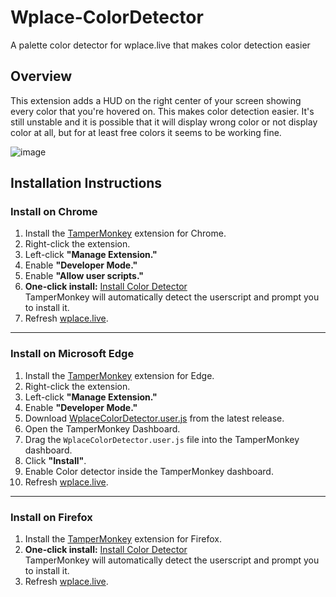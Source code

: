 # Wplace-ColorDetector
A palette color detector for wplace.live that makes color detection easier

## Overview

This extension adds a HUD on the right center of your screen showing every color that you're hovered on. This makes color detection easier. It's still unstable and it is possible that it will display wrong color or not display color at all, but for at least free colors it seems to be working fine.

![image](https://github.com/user-attachments/assets/7bef49fb-a8d5-44c1-bbfe-20332439944e)

## Installation Instructions

### Install on Chrome

1. Install the [TamperMonkey](https://chromewebstore.google.com/detail/tampermonkey/dhdgffkkebhmkfjojejmpbldmpobfkfo) extension for Chrome.
2. Right-click the extension.  
3. Left-click **"Manage Extension."**  
4. Enable **"Developer Mode."**  
5. Enable **"Allow user scripts."**
6. **One-click install:** [Install Color Detector](https://github.com/sukui24/Wplace-ColorDetector/releases/download/v0.1.0/WplaceColorDetector.user.js)  
   TamperMonkey will automatically detect the userscript and prompt you to install it.
7. Refresh [wplace.live](https://wplace.live/).

---

### Install on Microsoft Edge

1. Install the [TamperMonkey](https://microsoftedge.microsoft.com/addons/detail/iikmkjmpaadaobahmlepeloendndfphd) extension for Edge.  
2. Right-click the extension.
3. Left-click **"Manage Extension."**  
4. Enable **"Developer Mode."**  
5. Download [WplaceColorDetector.user.js](https://github.com/sukui24/Wplace-ColorDetector/releases/) from the latest release.
6. Open the TamperMonkey Dashboard.  
7. Drag the `WplaceColorDetector.user.js` file into the TamperMonkey dashboard.
8. Click **"Install"**.  
9. Enable Color detector inside the TamperMonkey dashboard.  
10. Refresh [wplace.live](https://wplace.live/).

---

### Install on Firefox

1. Install the [TamperMonkey](https://addons.mozilla.org/en-US/firefox/addon/tampermonkey/) extension for Firefox.
2. **One-click install:** [Install Color Detector](https://github.com/sukui24/Wplace-ColorDetector/releases/download/v0.1.0/WplaceColorDetector.user.js)  
   TamperMonkey will automatically detect the userscript and prompt you to install it.
3. Refresh [wplace.live](https://wplace.live/).
